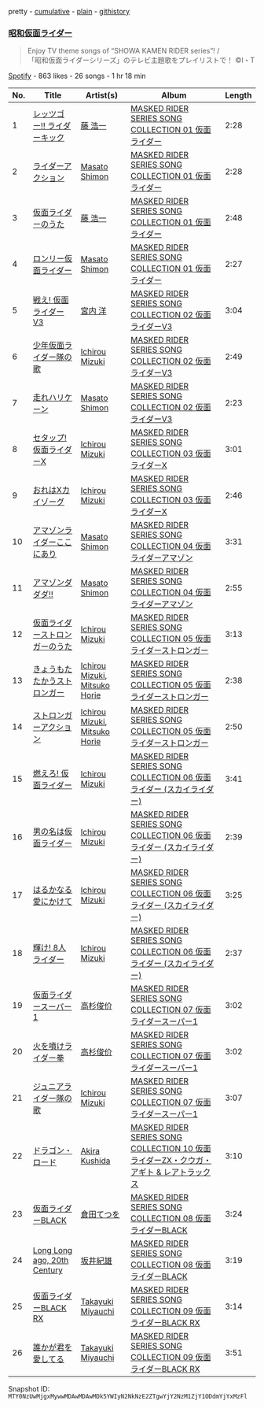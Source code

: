 pretty - [cumulative](/playlists/cumulative/37i9dQZF1DX6w9umnoLA0o.md) - [plain](/playlists/plain/37i9dQZF1DX6w9umnoLA0o) - [githistory](https://github.githistory.xyz/mackorone/spotify-playlist-archive/blob/main/playlists/plain/37i9dQZF1DX6w9umnoLA0o)

### [昭和仮面ライダー](https://open.spotify.com/playlist/37i9dQZF1DX6w9umnoLA0o)

> Enjoy TV theme songs of “SHOWA KAMEN RIDER series”! /<br/>「昭和仮面ライダーシリーズ」のテレビ主題歌をプレイリストで！ ©I・T

[Spotify](https://open.spotify.com/user/spotify) - 863 likes - 26 songs - 1 hr 18 min

| No. | Title | Artist(s) | Album | Length |
|---|---|---|---|---|
| 1 | [レッツゴー!! ライダーキック](https://open.spotify.com/track/7leRfHSyLVuHAkz8h2HP33) | [藤 浩一](https://open.spotify.com/artist/1Y7LUmbe67CdRTQqCfhPcB) | [MASKED RIDER SERIES SONG COLLECTION 01 仮面ライダー](https://open.spotify.com/album/73Ro1PymA7h3q2AMqxl99c) | 2:28 |
| 2 | [ライダーアクション](https://open.spotify.com/track/6QfxiFb0c5Q0s0dZxwTlJs) | [Masato Shimon](https://open.spotify.com/artist/5ES02KVLUnaCsbcZAm27zZ) | [MASKED RIDER SERIES SONG COLLECTION 01 仮面ライダー](https://open.spotify.com/album/73Ro1PymA7h3q2AMqxl99c) | 2:28 |
| 3 | [仮面ライダーのうた](https://open.spotify.com/track/2Xj6Jc7nRtSe8x1bkcm2G9) | [藤 浩一](https://open.spotify.com/artist/1Y7LUmbe67CdRTQqCfhPcB) | [MASKED RIDER SERIES SONG COLLECTION 01 仮面ライダー](https://open.spotify.com/album/73Ro1PymA7h3q2AMqxl99c) | 2:48 |
| 4 | [ロンリー仮面ライダー](https://open.spotify.com/track/5cPS7zcN9he0KpKS8Kc7tW) | [Masato Shimon](https://open.spotify.com/artist/5ES02KVLUnaCsbcZAm27zZ) | [MASKED RIDER SERIES SONG COLLECTION 01 仮面ライダー](https://open.spotify.com/album/73Ro1PymA7h3q2AMqxl99c) | 2:27 |
| 5 | [戦え! 仮面ライダーV3](https://open.spotify.com/track/6lZ1Q1QSxaJJUhUKgDIDog) | [宮内 洋](https://open.spotify.com/artist/2Lx8qLkKOOwUSP6qgtXaiG) | [MASKED RIDER SERIES SONG COLLECTION 02 仮面ライダーV3](https://open.spotify.com/album/7BW94wwWxY9ffv9j3mmt75) | 3:04 |
| 6 | [少年仮面ライダー隊の歌](https://open.spotify.com/track/0obh59NL1TurSqWO0Mp1vv) | [Ichirou Mizuki](https://open.spotify.com/artist/7EhMQ6pNrTq7r9IlIxqG24) | [MASKED RIDER SERIES SONG COLLECTION 02 仮面ライダーV3](https://open.spotify.com/album/7BW94wwWxY9ffv9j3mmt75) | 2:49 |
| 7 | [走れハリケーン](https://open.spotify.com/track/2ZMRwEIkWyPOsOkcTnwfvc) | [Masato Shimon](https://open.spotify.com/artist/5ES02KVLUnaCsbcZAm27zZ) | [MASKED RIDER SERIES SONG COLLECTION 02 仮面ライダーV3](https://open.spotify.com/album/7BW94wwWxY9ffv9j3mmt75) | 2:23 |
| 8 | [セタップ! 仮面ライダーX](https://open.spotify.com/track/0iPxhwpDtXvtoXekfNzEvZ) | [Ichirou Mizuki](https://open.spotify.com/artist/7EhMQ6pNrTq7r9IlIxqG24) | [MASKED RIDER SERIES SONG COLLECTION 03 仮面ライダーX](https://open.spotify.com/album/1BDgBFymjR5X4DDMxEjAVI) | 3:01 |
| 9 | [おれはXカイゾーグ](https://open.spotify.com/track/78n3skSHxpb3R2UcNdrCDl) | [Ichirou Mizuki](https://open.spotify.com/artist/7EhMQ6pNrTq7r9IlIxqG24) | [MASKED RIDER SERIES SONG COLLECTION 03 仮面ライダーX](https://open.spotify.com/album/1BDgBFymjR5X4DDMxEjAVI) | 2:46 |
| 10 | [アマゾンライダーここにあり](https://open.spotify.com/track/3Z1zvHRHpGY8FPaquf6eXd) | [Masato Shimon](https://open.spotify.com/artist/5ES02KVLUnaCsbcZAm27zZ) | [MASKED RIDER SERIES SONG COLLECTION 04 仮面ライダーアマゾン](https://open.spotify.com/album/2D6A5SYuycmsq79gIM1UaM) | 3:31 |
| 11 | [アマゾンダダダ!!](https://open.spotify.com/track/3fII83uD9gowEzvbH8HKqa) | [Masato Shimon](https://open.spotify.com/artist/5ES02KVLUnaCsbcZAm27zZ) | [MASKED RIDER SERIES SONG COLLECTION 04 仮面ライダーアマゾン](https://open.spotify.com/album/2D6A5SYuycmsq79gIM1UaM) | 2:55 |
| 12 | [仮面ライダーストロンガーのうた](https://open.spotify.com/track/0jvqW0vTW7tCjDHfh06d2x) | [Ichirou Mizuki](https://open.spotify.com/artist/7EhMQ6pNrTq7r9IlIxqG24) | [MASKED RIDER SERIES SONG COLLECTION 05 仮面ライダーストロンガー](https://open.spotify.com/album/2frocZ6tctpcZ9dsb7bGLa) | 3:13 |
| 13 | [きょうもたたかうストロンガー](https://open.spotify.com/track/2Tuv4WzC74NPzw3gdV0k7t) | [Ichirou Mizuki](https://open.spotify.com/artist/7EhMQ6pNrTq7r9IlIxqG24), [Mitsuko Horie](https://open.spotify.com/artist/7pacWk2FN7ZpJ7XwRk5vTZ) | [MASKED RIDER SERIES SONG COLLECTION 05 仮面ライダーストロンガー](https://open.spotify.com/album/2frocZ6tctpcZ9dsb7bGLa) | 2:38 |
| 14 | [ストロンガーアクション](https://open.spotify.com/track/479Z4thcxJPQvG90jPGrS6) | [Ichirou Mizuki](https://open.spotify.com/artist/7EhMQ6pNrTq7r9IlIxqG24), [Mitsuko Horie](https://open.spotify.com/artist/7pacWk2FN7ZpJ7XwRk5vTZ) | [MASKED RIDER SERIES SONG COLLECTION 05 仮面ライダーストロンガー](https://open.spotify.com/album/2frocZ6tctpcZ9dsb7bGLa) | 2:50 |
| 15 | [燃えろ! 仮面ライダー](https://open.spotify.com/track/7sVlJOdfF9HmlPrZWzAxWg) | [Ichirou Mizuki](https://open.spotify.com/artist/7EhMQ6pNrTq7r9IlIxqG24) | [MASKED RIDER SERIES SONG COLLECTION 06 仮面ライダー \(スカイライダー\)](https://open.spotify.com/album/48ZvOCbsDZvfXSBGH0Gm4F) | 3:41 |
| 16 | [男の名は仮面ライダー](https://open.spotify.com/track/1p2z61rinoalaEIk3dNmon) | [Ichirou Mizuki](https://open.spotify.com/artist/7EhMQ6pNrTq7r9IlIxqG24) | [MASKED RIDER SERIES SONG COLLECTION 06 仮面ライダー \(スカイライダー\)](https://open.spotify.com/album/48ZvOCbsDZvfXSBGH0Gm4F) | 2:39 |
| 17 | [はるかなる愛にかけて](https://open.spotify.com/track/6oSHn76m8Wi0o0kFXC43AO) | [Ichirou Mizuki](https://open.spotify.com/artist/7EhMQ6pNrTq7r9IlIxqG24) | [MASKED RIDER SERIES SONG COLLECTION 06 仮面ライダー \(スカイライダー\)](https://open.spotify.com/album/48ZvOCbsDZvfXSBGH0Gm4F) | 3:25 |
| 18 | [輝け! 8人ライダー](https://open.spotify.com/track/0Z7Xy7NhZCr9H4zDJbQ8ws) | [Ichirou Mizuki](https://open.spotify.com/artist/7EhMQ6pNrTq7r9IlIxqG24) | [MASKED RIDER SERIES SONG COLLECTION 06 仮面ライダー \(スカイライダー\)](https://open.spotify.com/album/48ZvOCbsDZvfXSBGH0Gm4F) | 2:37 |
| 19 | [仮面ライダースーパー1](https://open.spotify.com/track/4KROTYWsQywGvR1kgC6yY6) | [高杉俊价](https://open.spotify.com/artist/0TmL7vdllK6x6N0deIERCb) | [MASKED RIDER SERIES SONG COLLECTION 07 仮面ライダースーパー1](https://open.spotify.com/album/0wB59sKgolQJBLVh13oCgw) | 3:02 |
| 20 | [火を噴けライダー拳](https://open.spotify.com/track/7oyxVSDOUJYoSkFSHQnE1m) | [高杉俊价](https://open.spotify.com/artist/0TmL7vdllK6x6N0deIERCb) | [MASKED RIDER SERIES SONG COLLECTION 07 仮面ライダースーパー1](https://open.spotify.com/album/0wB59sKgolQJBLVh13oCgw) | 3:02 |
| 21 | [ジュニアライダー隊の歌](https://open.spotify.com/track/27PzRsT0byJNbSxhOt8IEp) | [Ichirou Mizuki](https://open.spotify.com/artist/7EhMQ6pNrTq7r9IlIxqG24) | [MASKED RIDER SERIES SONG COLLECTION 07 仮面ライダースーパー1](https://open.spotify.com/album/0wB59sKgolQJBLVh13oCgw) | 3:07 |
| 22 | [ドラゴン・ロード](https://open.spotify.com/track/6GkBxBmpdTLC9GaQ4fWzHX) | [Akira Kushida](https://open.spotify.com/artist/0bSMYtPqoMqQoRNtZLoqMD) | [MASKED RIDER SERIES SONG COLLECTION 10 仮面ライダーZX・クウガ・アギト & レアトラックス](https://open.spotify.com/album/7cdhPQ5ikPyO2a0TqfVLKM) | 3:10 |
| 23 | [仮面ライダーBLACK](https://open.spotify.com/track/1Z7WqTtH50eJQH5ZYttEct) | [倉田てつを](https://open.spotify.com/artist/2ZK71jraAocRq9xjX60eMd) | [MASKED RIDER SERIES SONG COLLECTION 08 仮面ライダーBLACK](https://open.spotify.com/album/2lfEONrQTH2GxKRpUeSVq0) | 3:24 |
| 24 | [Long Long ago, 20th Century](https://open.spotify.com/track/2PYHHcr0NrPrrMmsHzKeQP) | [坂井紀雄](https://open.spotify.com/artist/71YuQRbQ8sZFijOLXqLofR) | [MASKED RIDER SERIES SONG COLLECTION 08 仮面ライダーBLACK](https://open.spotify.com/album/2lfEONrQTH2GxKRpUeSVq0) | 3:19 |
| 25 | [仮面ライダーBLACK RX](https://open.spotify.com/track/1i6RFBmLejZA2AylUrJm7c) | [Takayuki Miyauchi](https://open.spotify.com/artist/12sIh1TmRrY9dX59XA4D71) | [MASKED RIDER SERIES SONG COLLECTION 09 仮面ライダーBLACK RX](https://open.spotify.com/album/7htZpxhxMlud3SZpD0M2r7) | 3:14 |
| 26 | [誰かが君を愛してる](https://open.spotify.com/track/6p6duCsr6a7xGY1PdlCWSV) | [Takayuki Miyauchi](https://open.spotify.com/artist/12sIh1TmRrY9dX59XA4D71) | [MASKED RIDER SERIES SONG COLLECTION 09 仮面ライダーBLACK RX](https://open.spotify.com/album/7htZpxhxMlud3SZpD0M2r7) | 3:51 |

Snapshot ID: `MTY0NzUwMjgxMywwMDAwMDAwMDk5YWIyN2NkNzE2ZTgwYjY2NzM1ZjY1ODdmYjYxMzFl`
